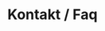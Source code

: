 ---
layout: kontakt-faq
title: Kontakt / Faq
permalink: /kontakt-faq/
nav: true
navn: Geir Sollid
profilbilde: geir.jpeg
email: geir@getacademy.no
number: "92621638"
---